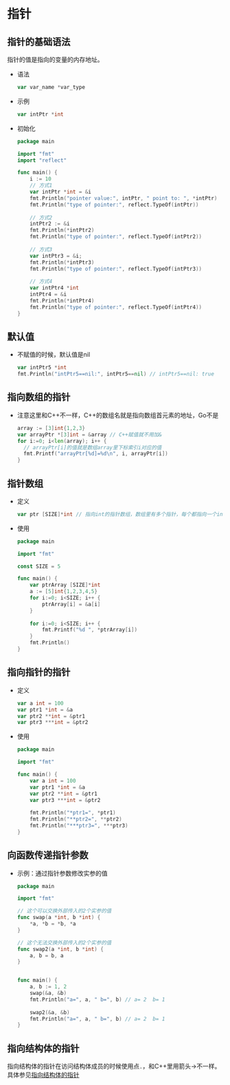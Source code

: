 # 指针

## 指针的基础语法 

指针的值是指向的变量的内存地址。

* 语法

  ```go
  var var_name *var_type
  ```

* 示例

  ```go
  var intPtr *int
  ```

* 初始化

  ```go
  package main
  
  import "fmt"
  import "reflect"
  
  func main() {
      i := 10
      // 方式1
      var intPtr *int = &i
      fmt.Println("pointer value:", intPtr, " point to: ", *intPtr)
      fmt.Println("type of pointer:", reflect.TypeOf(intPtr))
      
      // 方式2
      intPtr2 := &i
      fmt.Println(*intPtr2)
      fmt.Println("type of pointer:", reflect.TypeOf(intPtr2))
      
      // 方式3
      var intPtr3 = &i;
      fmt.Println(*intPtr3)
      fmt.Println("type of pointer:", reflect.TypeOf(intPtr3))
      
      // 方式4
      var intPtr4 *int
      intPtr4 = &i
      fmt.Println(*intPtr4)
      fmt.Println("type of pointer:", reflect.TypeOf(intPtr4))
  }
  ```




## 默认值

* 不赋值的时候，默认值是nil

  ```go
  var intPtr5 *int    
  fmt.Println("intPtr5==nil:", intPtr5==nil) // intPtr5==nil: true
  ```



## 指向数组的指针

* 注意这里和C++不一样，C++的数组名就是指向数组首元素的地址，Go不是

  ```go
  array := [3]int{1,2,3}
  var arrayPtr *[3]int = &array // C++赋值就不用加&
  for i:=0; i<len(array); i++ {
    // arrayPtr[i]的值就是数组array里下标索引i对应的值
  	fmt.Printf("arrayPtr[%d]=%d\n", i, arrayPtr[i])
  }
  ```
  



## 指针数组

* 定义

  ```go
  var ptr [SIZE]*int // 指向int的指针数组，数组里有多个指针，每个都指向一个int
  ```

* 使用

  ```go
  package main
  
  import "fmt"
  
  const SIZE = 5
  
  func main() {
      var ptrArray [SIZE]*int
      a := [5]int{1,2,3,4,5}
      for i:=0; i<SIZE; i++ {
          ptrArray[i] = &a[i]
      }
      
      for i:=0; i<SIZE; i++ {
          fmt.Printf("%d ", *ptrArray[i])
      }
      fmt.Println()
  }
  ```

  

## 指向指针的指针

* 定义

  ```go
  var a int = 100
  var ptr1 *int = &a
  var ptr2 **int = &ptr1
  var ptr3 ***int = &ptr2
  ```

  

* 使用

  ```go
  package main
  
  import "fmt"
  
  func main() {
      var a int = 100
      var ptr1 *int = &a
      var ptr2 **int = &ptr1
      var ptr3 ***int = &ptr2
      
      fmt.Println("*ptr1=", *ptr1)
      fmt.Println("**ptr2=", **ptr2)
      fmt.Println("***ptr3=", ***ptr3)
  }
  ```

  

## 向函数传递指针参数

* 示例：通过指针参数修改实参的值

  ```go
  package main
  
  import "fmt"
  
  // 这个可以交换外部传入的2个实参的值
  func swap(a *int, b *int) {
      *a, *b = *b, *a
  }
  
  // 这个无法交换外部传入的2个实参的值
  func swap2(a *int, b *int) {
      a, b = b, a
  }
  
  
  func main() {
      a, b := 1, 2
      swap(&a, &b)
      fmt.Println("a=", a, " b=", b) // a= 2  b= 1
      
      swap2(&a, &b)
      fmt.Println("a=", a, " b=", b) // a= 2  b= 1
  }
  ```



## 指向结构体的指针

指向结构体的指针在访问结构体成员的时候使用点`.`，和C++里用箭头->不一样。具体参见[指向结构体的指针](./workspace/lesson12)

